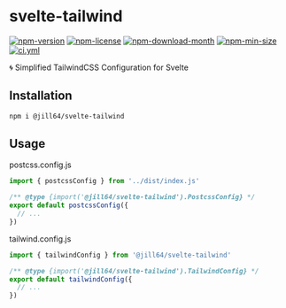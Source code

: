 <!----- BEGIN GHOST DOCS HEADER ----->

# svelte-tailwind

[![npm-version](https://img.shields.io/npm/v/@jill64/svelte-tailwind)](https://npmjs.com/package/@jill64/svelte-tailwind) [![npm-license](https://img.shields.io/npm/l/@jill64/svelte-tailwind)](https://npmjs.com/package/@jill64/svelte-tailwind) [![npm-download-month](https://img.shields.io/npm/dm/@jill64/svelte-tailwind)](https://npmjs.com/package/@jill64/svelte-tailwind) [![npm-min-size](https://img.shields.io/bundlephobia/min/@jill64/svelte-tailwind)](https://npmjs.com/package/@jill64/svelte-tailwind) [![ci.yml](https://github.com/jill64/svelte-tailwind/actions/workflows/ci.yml/badge.svg)](https://github.com/jill64/svelte-tailwind/actions/workflows/ci.yml)

🌀 Simplified TailwindCSS Configuration for Svelte

## Installation

```sh
npm i @jill64/svelte-tailwind
```

<!----- END GHOST DOCS HEADER ----->

## Usage

postcss.config.js

```js
import { postcssConfig } from '../dist/index.js'

/** @type {import('@jill64/svelte-tailwind').PostcssConfig} */
export default postcssConfig({
  // ...
})
```

tailwind.config.js

```js
import { tailwindConfig } from '@jill64/svelte-tailwind'

/** @type {import('@jill64/svelte-tailwind').TailwindConfig} */
export default tailwindConfig({
  // ...
})
```
